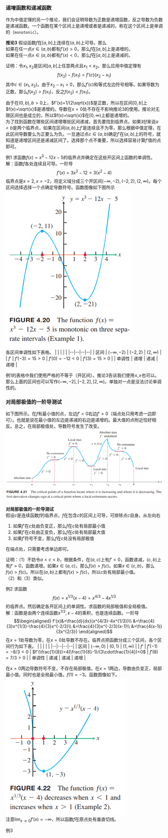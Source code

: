 ### 递增函数和递减函数
作为中值定理的另一个推论，我们会证明导数为正数是递增函数，反之导数为负数是递减函数。一个函数在某个区间上是递增或者是递减的，称在这个区间上是单调的（`monotonic`）。

**推论3** 假设函数$f$在$[a,b]$上连续在$(a,b)$上可导。那么  
如果在任一点$x\in (a,b)$都有$f'(x)>0$，那么$f$在$[a,b]$上是递增的。  
如果在任一点$x\in (a,b)$都有$f'(x)<0$，那么$f$在$[a,b]$上是递减的。

证明：令$x_1,x_2$是区间$[a,b]$上任意两点且$x_1<x_2$。那么应用中值定理有
$$f(x_2)-f(x_1)=f'(c)(x_2-x_1)$$
其中$c\in (x_1,x_2)$。由于$x_2-x_1>0$，那么$f'(c)$和等式左边符号相等。如果导数为正数，那么$f(x_2)>f(x_1)$，反之$f(x_2)<f(x_1)$。

由于在$(0,b),b>0$上，$f'(x)=1/(2\sqrt{x})$是正数，所以在区间$[0,b]$上$f(x)=\sqrt{x}$是递增的。导数在$x=0$处不存在不影响推论3的使用。推论对无限区间也是成立的，所以$f(x)=\sqrt{x}$在$[0,\infty)$上都是递增的。  
为了找到函数在哪些区间递增哪些区间递减，首先要找到临界点。如果对$f$来说$a<b$是两个临界点，如果在区间$(a,b)$上$f'$是连续且不为零，那么根据中值定理，在此区间导数要么为正要么为负。一旦通过点$c\in (a,b)$确定$f'$在$(a,b)$上的符号，就知道是递增区间还是递减区间了。选择那个点不重要，所以选择容易计算$f'$值的点即可。

例1 求函数$f(x)=x^3-12x-5$的临界点并确定在这些开区间上函数的单调性。  
解：函数$f$各处连续且可导。一阶导
$$f'(x)=3x^2-12=3(x^2-4)$$
临界点是$x=2,x=-2$，将定义域分成三个开区间$(-\infty,-2),(-2,2),(2,\infty)$。每个区间选择选择一个点确定导数符号。函数图像如下图所示  
![](030.010.png)  
各区间单调性如下表格。
|  |  |  |  |
|--|--|--|--|
| 区间 | $(-\infty,-2)$ | $(-2,2)$ | $(2,\infty)$ |
| $f'$ | $f'(-3)=15>0$ | $f'(0)=-12<0$ | $f'(3)=15>0$ |
| 单调性 | 递增 | 递减 | 递增 |

例1的表格中我们使用严格的不等于（开区间）。推论3告诉我们使用$\leq,\geq$也可以。那么上面的区间也可以写作$(-\infty,-2],[-2,2],[2,\infty)$。单独对一点是没法讨论单调性的。

### 对局部极值的一阶导测试
如下图所示。在$f$有最小值的点，左边$f'<0$右边$f'>0$（端点处只用考虑一边即可）。也就是说在最小值的左边是递减的右边是递增的。最大值的点附近恰好相反。总之，在局部极值处，导数符号发生了改变。  
![](030.020.png)

**对局部极值的一阶导测试**  
假设$c$是连续函数$f$的临界点，$f$在包含$c$的区间上可导，可排除点$c$自身。从左向右
1. 如果$f'$在$c$处由负变正，那么$f$在$c$处有局部最小值
2. 如果$f'$在$c$处由正变负，那么$f$在$c$处有局部最大值
3. 如果$f'$符号不变，那么$f$在$c$处没有局部极值

在端点处，只需要考虑单边即可。

证明：（1）不妨令$a<c<b$，根据条件，在$(a,c)$上有$f'<0$，函数递减，$(c,b)$上有$f'>0$，函数递增。如果$x\in (a,c)$，那么$f(x)>f(c)$。如果$x\in (c,b)$，那么$f(x)>f(c)$。所以在$(a,b)$上都有$f(x)>f(c)$，所以$c$处有局部最小值。  
（2）和（3）类似。

例2 求函数
$$f(x)=x^{1/3}(x-4)=x^{4/3}-4x^{1/3}$$
的临界点。然后确定各开区间上的单调性。求函数的局部极值和全局极值。  
解：函数是由两个连续函数$x^{1/3},x-4$的乘积，也是连续函数。一阶导
$$\begin{aligned}
f'(x)&=\frac{d}{dx}(x^{4/3}-4x^{1/3})\\
&=\frac{4}{3}x^{1/3}-\frac{4}{3}x^{-2/3}\\
&=\frac{4}{3}x^{-2/3}(x-1)\\
&=\frac{4(x-1)}{3x^{2/3}}
\end{aligned}$$
在$x=1$处导数为零，在$x=0$处导数不存在。临界点把函数分成三个区间，各个区间行为如下表。
|  |  |  |  |
|--|--|--|--|
| 区间 | $(-\infty,0)$ | $(0,1)$ | $(1,\infty)$ |
| $f'$ | $f'(-1)=-8/3<0$ | $f'(\frac{1}{8})=4(\frac{1}{8}-1)/(3\cdot\frac{1}{4})<0$ | $f'(8)=7/3>0$ |
| 单调性 | 递减 | 递减 | 递增 |

在$x=0$两边导数符号不变，不存在局部极值。在$x=1$两边，导数由负变正，局部最小值。同时也是全局最小值。$f(1)=-3$。函数图像如下。  
![](030.030.png)  
注意$\lim_{x\to 0}f'(x)=-\infty$，所以函数$f$在原点处有垂直切线。

例3 
